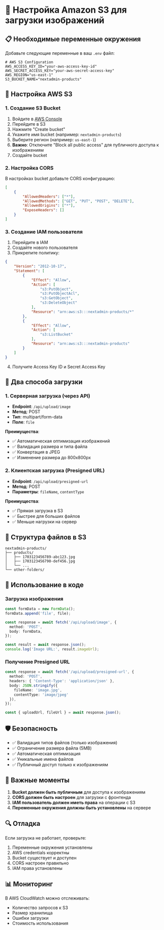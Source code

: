 # 🚀 Настройка Amazon S3 для загрузки изображений

## 📋 Необходимые переменные окружения

Добавьте следующие переменные в ваш `.env` файл:

```env
# AWS S3 Configuration
AWS_ACCESS_KEY_ID="your-aws-access-key-id"
AWS_SECRET_ACCESS_KEY="your-aws-secret-access-key"
AWS_REGION="us-east-1"
S3_BUCKET_NAME="nextadmin-products"
```

## 🔧 Настройка AWS S3

### 1. Создание S3 Bucket

1. Войдите в [AWS Console](https://console.aws.amazon.com/)
2. Перейдите в S3
3. Нажмите "Create bucket"
4. Укажите имя bucket (например: `nextadmin-products`)
5. Выберите регион (например: `us-east-1`)
6. **Важно**: Отключите "Block all public access" для публичного доступа к изображениям
7. Создайте bucket

### 2. Настройка CORS

В настройках bucket добавьте CORS конфигурацию:

```json
[
    {
        "AllowedHeaders": ["*"],
        "AllowedMethods": ["GET", "PUT", "POST", "DELETE"],
        "AllowedOrigins": ["*"],
        "ExposeHeaders": []
    }
]
```

### 3. Создание IAM пользователя

1. Перейдите в IAM
2. Создайте нового пользователя
3. Прикрепите политику:

```json
{
    "Version": "2012-10-17",
    "Statement": [
        {
            "Effect": "Allow",
            "Action": [
                "s3:PutObject",
                "s3:PutObjectAcl",
                "s3:GetObject",
                "s3:DeleteObject"
            ],
            "Resource": "arn:aws:s3:::nextadmin-products/*"
        },
        {
            "Effect": "Allow",
            "Action": [
                "s3:ListBucket"
            ],
            "Resource": "arn:aws:s3:::nextadmin-products"
        }
    ]
}
```

4. Получите Access Key ID и Secret Access Key

## 🔄 Два способа загрузки

### 1. Серверная загрузка (через API)
- **Endpoint**: `/api/upload/image`
- **Метод**: POST
- **Тип**: multipart/form-data
- **Поле**: `file`

**Преимущества**:
- ✅ Автоматическая оптимизация изображений
- ✅ Валидация размера и типа файла
- ✅ Конвертация в JPEG
- ✅ Изменение размера до 800x800px

### 2. Клиентская загрузка (Presigned URL)
- **Endpoint**: `/api/upload/presigned-url`
- **Метод**: POST
- **Параметры**: `fileName`, `contentType`

**Преимущества**:
- ✅ Прямая загрузка в S3
- ✅ Быстрее для больших файлов
- ✅ Меньше нагрузки на сервер

## 📁 Структура файлов в S3

```
nextadmin-products/
├── products/
│   ├── 1703123456789-abc123.jpg
│   ├── 1703123456790-def456.jpg
│   └── ...
└── other-folders/
```

## 🔧 Использование в коде

### Загрузка изображения
```typescript
const formData = new FormData();
formData.append('file', file);

const response = await fetch('/api/upload/image', {
  method: 'POST',
  body: formData,
});

const result = await response.json();
console.log('Image URL:', result.imageUrl);
```

### Получение Presigned URL
```typescript
const response = await fetch('/api/upload/presigned-url', {
  method: 'POST',
  headers: { 'Content-Type': 'application/json' },
  body: JSON.stringify({
    fileName: 'image.jpg',
    contentType: 'image/jpeg'
  }),
});

const { uploadUrl, fileUrl } = await response.json();
```

## 🛡️ Безопасность

- ✅ Валидация типов файлов (только изображения)
- ✅ Ограничение размера файла (5MB)
- ✅ Автоматическая оптимизация
- ✅ Уникальные имена файлов
- ✅ Публичный доступ только к изображениям

## 🚨 Важные моменты

1. **Bucket должен быть публичным** для доступа к изображениям
2. **CORS должен быть настроен** для загрузки с фронтенда
3. **IAM пользователь должен иметь права** на операции с S3
4. **Переменные окружения должны быть установлены** на сервере

## 🔍 Отладка

Если загрузка не работает, проверьте:

1. Переменные окружения установлены
2. AWS credentials корректны
3. Bucket существует и доступен
4. CORS настроен правильно
5. IAM права установлены

## 📊 Мониторинг

В AWS CloudWatch можно отслеживать:
- Количество запросов к S3
- Размер хранилища
- Ошибки загрузки
- Стоимость использования 